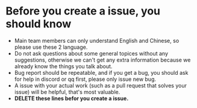 # Before you create a issue, you should know
- Main team members can only understand English and Chinese, so please use these 2 language.
- Do not ask questions about some general topices without any suggestions, otherwise we can't get any extra information because we already know the things you talk about.
- Bug report should be repeatable, and if you get a bug, you should ask for help in discord or qq first, please only issue new bug.
- A issue with your actual work (such as a pull request that solves your issue) will be helpful, that's most valuable.
- ****DELETE these lines befor you create a issue.****
